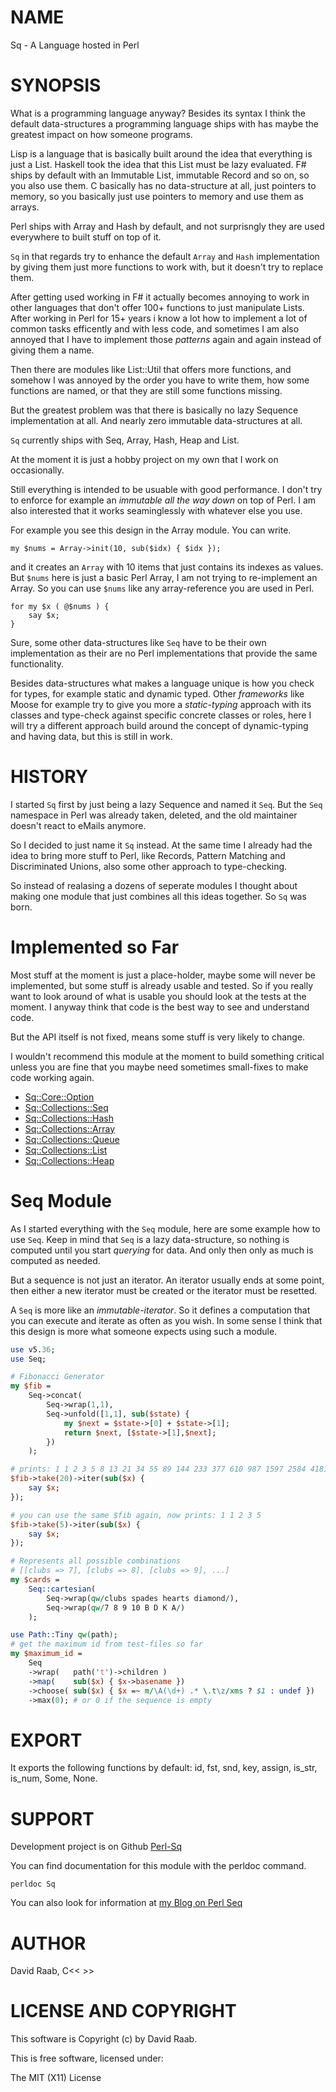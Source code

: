 # NAME

Sq - A Language hosted in Perl

# SYNOPSIS

What is a programming language anyway? Besides its syntax I think the default
data-structures a programming language ships with has maybe the greatest
impact on how someone programs.

Lisp is a language that is basically built around the idea that everything is
just a List. Haskell took the idea that this List must be lazy evaluated.
F# ships by default with an Immutable List, immutable Record and so on,
so you also use them. C basically has no data-structure at all, just pointers
to memory, so you basically just use pointers to memory and use them
as arrays.

Perl ships with Array and Hash by default, and not surprisngly they are
used everywhere to built stuff on top of it.

`Sq` in that regards try to enhance the default `Array` and `Hash`
implementation by giving them just more functions to work with, but it doesn't
try to replace them.

After getting used working in F# it actually becomes annoying to work in other
languages that don't offer 100+ functions to just manipulate Lists. After
working in Perl for 15+ years i know a lot how to implement a lot of common
tasks efficently and with less code, and sometimes I am also annoyed that
I have to implement those *patterns* again and again instead of giving
them a name.

Then there are modules like List::Util that offers more functions, and somehow
I was annoyed by the order you have to write them, how some functions are
named, or that they are still some functions missing.

But the greatest problem was that there is basically no lazy Sequence
implementation at all. And nearly zero immutable data-structures at all.

`Sq` currently ships with Seq, Array, Hash, Heap and List.

At the moment it is just a hobby project on my own that I work on occasionally.

Still everything is intended to be usuable with good performance. I don't
try to enforce for example an *immutable all the way down* on top of Perl. I
am also interested that it works seaminglessly with whatever else you use.

For example you see this design in the Array module. You can write.

    my $nums = Array->init(10, sub($idx) { $idx });

and it creates an `Array` with 10 items that just contains its indexes as
values. But `$nums` here is just a basic Perl Array, I am not trying to
re-implement an Array. So you can use `$nums` like any array-reference
you are used in Perl.

    for my $x ( @$nums ) {
        say $x;
    }

Sure, some other data-structures like `Seq` have to be their own
implementation as their are no Perl implementations that provide the same
functionality.

Besides data-structures what makes a language unique is how you check for
types, for example static and dynamic typed. Other *frameworks* like Moose for
example try to give you more a *static-typing* approach with its classes and
type-check against specific concrete classes or roles, here I will try a
different approach build around the concept of dynamic-typing and having
data, but this is still in work.

# HISTORY

I started `Sq` first by just being a lazy Sequence and named it `Seq`.
But the `Seq` namespace in Perl was already taken, deleted, and the old
maintainer doesn't react to eMails anymore.

So I decided to just name it `Sq` instead. At the same time I already had
the idea to bring more stuff to Perl, like Records, Pattern Matching
and Discriminated Unions, also some other approach to type-checking.

So instead of realasing a dozens of seperate modules I thought about
making one module that just combines all this ideas together. So `Sq` was
born.

# Implemented so Far

Most stuff at the moment is just a place-holder, maybe some will never be
implemented, but some stuff is already usable and tested. So if you really
want to look around of what is usable you should look at the tests at the
moment. I anyway think that code is the best way to see and understand code.

But the API itself is not fixed, means some stuff is very likely to change.

I wouldn't recommend this module at the moment to build something critical
unless you are fine that you maybe need sometimes small-fixes to make code
working again.

* [Sq::Core::Option](lib/Sq/Core/Option.pod)
* [Sq::Collections::Seq](lib/Sq/Collections/Seq.pod)
* [Sq::Collections::Hash](lib/Sq/Collections/Hash.pm)
* [Sq::Collections::Array](lib/Sq/Collections/Array.pod)
* [Sq::Collections::Queue](lib/Sq/Collections/Queue.pm)
* [Sq::Collections::List](lib/Sq/Collections/List.pod)
* [Sq::Collections::Heap](lib/Sq/Collections/Heap.pm)

# Seq Module

As I started everything with the `Seq` module, here are some example
how to use `Seq`. Keep in mind that `Seq` is a lazy data-structure, so nothing
is computed until you start *querying* for data. And only then only as much
is computed as needed.

But a sequence is not just an iterator. An iterator usually ends at some
point, then either a new iterator must be created or the iterator must be
resetted.

A `Seq` is more like an *immutable-iterator*. So it defines a computation that
you can execute and iterate as often as you wish. In some sense I think
that this design is more what someone expects using such a module.

```perl
use v5.36;
use Seq;

# Fibonacci Generator
my $fib =
    Seq->concat(
        Seq->wrap(1,1),
        Seq->unfold([1,1], sub($state) {
            my $next = $state->[0] + $state->[1];
            return $next, [$state->[1],$next];
        })
    );

# prints: 1 1 2 3 5 8 13 21 34 55 89 144 233 377 610 987 1597 2584 4181 6765
$fib->take(20)->iter(sub($x) {
    say $x;
});

# you can use the same $fib again, now prints: 1 1 2 3 5
$fib->take(5)->iter(sub($x) {
    say $x;
});

# Represents all possible combinations
# [[clubs => 7], [clubs => 8], [clubs => 9], ...]
my $cards =
    Seq::cartesian(
        Seq->wrap(qw/clubs spades hearts diamond/),
        Seq->wrap(qw/7 8 9 10 B D K A/)
    );

use Path::Tiny qw(path);
# get the maximum id from test-files so far
my $maximum_id =
    Seq
    ->wrap(   path('t')->children )
    ->map(    sub($x) { $x->basename })
    ->choose( sub($x) { $x =~ m/\A(\d+) .* \.t\z/xms ? $1 : undef })
    ->max(0); # or 0 if the sequence is empty
```

# EXPORT

It exports the following functions by default: id, fst, snd, key, assign, is_str, is_num, Some, None.

# SUPPORT

Development project is on Github [Perl-Sq](https://github.com/DavidRaab/Sq)

You can find documentation for this module with the perldoc command.

    perldoc Sq

You can also look for information at [my Blog on Perl Seq](https://davidraab.github.io/tags/perl-seq/)

# AUTHOR

David Raab, C<< <davidraab83 at gmail.com> >>

# LICENSE AND COPYRIGHT

This software is Copyright (c) by David Raab.

This is free software, licensed under:

  The MIT (X11) License
